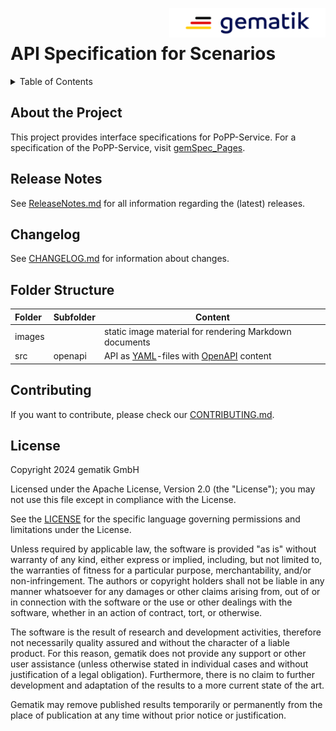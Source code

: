 <img align="right" width="250" height="47" src="images/Gematik_Logo_Flag_With_Background.png"/><br/>

# API Specification for Scenarios

<details>
  <summary>Table of Contents</summary>
  <ol>
    <li><a href="#about-the-project">About The Project</a></li>
    <li><a href="#release-notes">Release Notes</a></li>
    <li><a href="#changelog">Changelog</a></li>
    <li><a href="#folder-structure">Folder Structure</a></li>
    <li><a href="#contributing">Contributing</a></li>
    <li><a href="#license">License</a></li>
  </ol>
</details>

## About the Project
This project provides interface specifications for PoPP-Service.
For a specification of the PoPP-Service, visit [gemSpec_Pages][].

## Release Notes
See [ReleaseNotes.md](./ReleaseNotes.md) for all information regarding the
(latest) releases.

## Changelog
See [CHANGELOG.md](./CHANGELOG.md) for information about changes.

## Folder Structure


| Folder | Subfolder | Content                                                |
|:-------|-----------|--------------------------------------------------------|
| images |           | static image material for rendering Markdown documents |
| src    | openapi   | API as [YAML][]-files with [OpenAPI][] content         | 

## Contributing
If you want to contribute, please check our [CONTRIBUTING.md](./CONTRIBUTING.md).

## License

Copyright 2024 gematik GmbH

Licensed under the Apache License, Version 2.0 (the "License"); you may not use
this file except in compliance with the License.

See the [LICENSE](./LICENSE) for the specific language governing permissions and
limitations under the License.

Unless required by applicable law, the software is provided "as is" without
warranty of any kind, either express or implied, including, but not limited to,
the warranties of fitness for a particular purpose, merchantability, and/or 
non-infringement.
The authors or copyright holders shall not be liable in any manner whatsoever
for any damages or other claims arising from, out of or in connection with the
software or the use or other dealings with the software, whether in an action
of contract, tort, or otherwise.

The software is the result of research and development activities, therefore not
necessarily quality assured and without the character of a liable product.
For this reason, gematik does not provide any support or other user assistance
(unless otherwise stated in individual cases and without justification of a
legal obligation). Furthermore, there is no claim to further development and 
adaptation of the results to a more current state of the art.

Gematik may remove published results temporarily or permanently from the place
of publication at any time without prior notice or justification.

[OpenAPI]:https://www.openapis.org/
[YAML]:https://yaml.org/
[gemSpec_Pages]:https://gemspec.gematik.de/docs/gemSpec/
